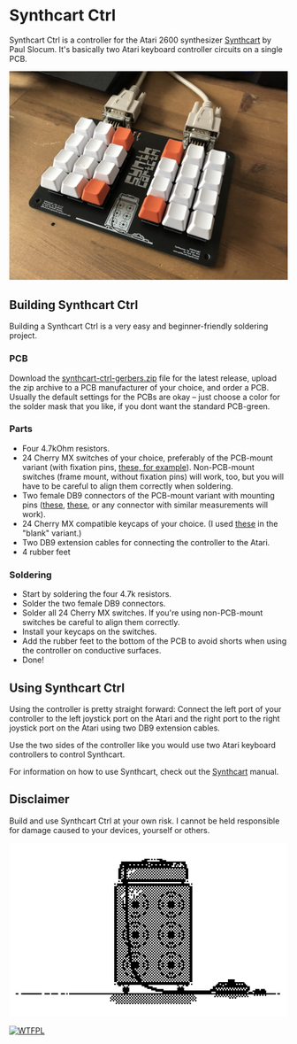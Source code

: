 # Synthcart Ctrl

Synthcart Ctrl is a controller for the Atari 2600 synthesizer [Synthcart](http://www.qotile.net/synth.html) by Paul Slocum. It's basically two Atari keyboard controller circuits on a single PCB.

![Synthcart Ctrl](images/synthcart-ctrl.jpg)

## Building Synthcart Ctrl

Building a Synthcart Ctrl is a very easy and beginner-friendly soldering project.

### PCB

Download the [synthcart-ctrl-gerbers.zip](https://github.com/sarweiler/synthcart-ctrl/releases/latest/download/synthcart-ctrl-gerbers.zip) file for the latest release, upload the zip archive to a PCB manufacturer of your choice, and order a PCB. Usually the default settings for the PCBs are okay – just choose a color for the solder mask that you like, if you dont want the standard PCB-green.

### Parts

* Four 4.7kOhm resistors.
* 24 Cherry MX switches of your choice, preferably of the PCB-mount variant (with fixation pins, [these, for example](https://www.mouser.com/ProductDetail/540-MX1A-11NW)). Non-PCB-mount switches (frame mount, without fixation pins) will work, too, but you will have to be careful to align them correctly when soldering.
* Two female DB9 connectors of the PCB-mount variant with mounting pins ([these](https://www.mouser.com/ProductDetail/571-2311765-1), [these](https://www.reichelt.de/d-sub-buchse-9-polig-gewinkelt-rm-9-4-gedr-d-sub-bu-09gwc-p113921.html), or any connector with similar measurements will work).
* 24 Cherry MX compatible keycaps of your choice. (I used [these](https://www.aliexpress.com/item/32987364794.html?spm=a2g0s.9042311.0.0.27424c4dBs286T) in the "blank" variant.)
* Two DB9 extension cables for connecting the controller to the Atari.
* 4 rubber feet

### Soldering

* Start by soldering the four 4.7k resistors.
* Solder the two female DB9 connectors.
* Solder all 24 Cherry MX switches. If you're using non-PCB-mount switches be careful to align them correctly.
* Install your keycaps on the switches.
* Add the rubber feet to the bottom of the PCB to avoid shorts when using the controller on conductive surfaces.
* Done!

## Using Synthcart Ctrl

Using the controller is pretty straight forward: Connect the left port of your controller to the left joystick port on the Atari and the right port to the right joystick port on the Atari using two DB9 extension cables.

Use the two sides of the controller like you would use two Atari keyboard controllers to control Synthcart.

For information on how to use Synthcart, check out the [Synthcart](http://www.qotile.net/synth.html) manual.

## Disclaimer

Build and use Synthcart Ctrl at your own risk. I cannot be held responsible for damage caused to your devices, yourself or others.


![pcb artwork](images/apc.png)


[![WTFPL](http://www.wtfpl.net/wp-content/uploads/2012/12/wtfpl-badge-4.png)](http://www.wtfpl.net)